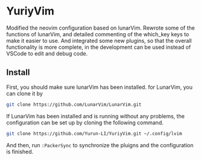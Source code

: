# YuriyVim
Modified the neovim configuration based on lunarVim. Rewrote some of the functions of lunarVim, and detailed commenting of the which_key keys to make it easier to use. And integrated some new plugins, so that the overall functionality is more complete, in the development can be used instead of VSCode to edit and debug code.

## Install
First, you should make sure lunarVim has been installed.
for LunarVim, you can clone it by 
```bash
git clone https://github.com/LunarVim/LunarVim.git
```
If LunarVim has been installed and is running without any problems, the configuration can be set up by cloning the following command.
```bash
git clone https://github.com/Yurun-LI/YuriyVim.git ~/.config/lvim
```
And then, run `:PackerSync` to synchronize the pluigns and the configuration is finished.

